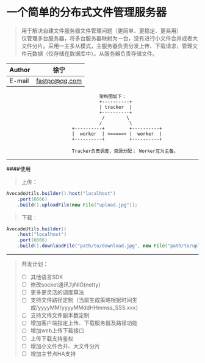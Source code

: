 一个简单的分布式文件管理服务器
==============
>用于解决自建文件服务器文件管理问题（更简单、更稳定、更易用）  
>仅管理多台服务器，将多台服务器映射为一台，没有进行小文件合并或者大文件分片。采用一主多从模式，主服务器负责分发上传、下载请求，管理文件元数据（仅存储在数据库中）。从服务器负责存储文件。

|Author|徐宁|
|---|---
|E-mail|fastpc@qq.com  


                                      架构图如下：
                                      +----------+
                                      | tracker  |  
                                      +----------+
                                       /        \
                                      /          \
                            +----------+         +----------+
                            |  worker  | <=====> |  worker  |  
                            +----------+         +----------+
                            
                            Tracker负责调度，资源分配； Worker互为主备。
---

####使用
>上传：  
```Java
AvocadoUtils.builder().host("localhost")
    .port(6666)
    .build().uploadFile(new File("upload.jpg"));
```
>下载： 
```Java
AvocadoUtils.builder()
    .host("localhost")
    .port(6666)
    .build().downloadFile("path/to/download.jpg", new File("path/to/upload.jpg"));
``` 

---

>开发计划：
>- [ ] 其他语言SDK
>- [ ] 修改socket通讯为NIO(netty)
>- [ ] 更多更灵活的调度算法
>- [ ] 支持文件路径定制（当前生成策略根据时间生成/yyyyMM/yyyyMMddHHmmss_SSS.xxx）
>- [ ] 支持文件文件副本数定制
>- [ ] 增加客户端指定上传、下载服务器及路径功能
>- [ ] 增加web上传下载接口
>- [ ] 上传下载支持鉴权
>- [ ] 增加小文件合并、大文件分片
>- [ ] 增加主节点HA支持
